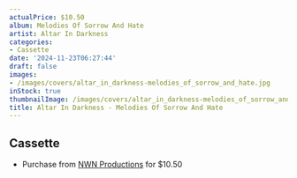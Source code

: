 ```yaml
---
actualPrice: $10.50
album: Melodies Of Sorrow And Hate
artist: Altar In Darkness
categories:
- Cassette
date: '2024-11-23T06:27:44'
draft: false
images:
- /images/covers/altar_in_darkness-melodies_of_sorrow_and_hate.jpg
inStock: true
thumbnailImage: /images/covers/altar_in_darkness-melodies_of_sorrow_and_hate-thumb.jpg
title: Altar In Darkness - Melodies Of Sorrow And Hate
---
```


## Cassette
* Purchase from [NWN Productions](http://shop.nwnprod.com/index.php?route=product/product&path=73&product_id=38571&sort=pd.name&order=ASC) for $10.50

